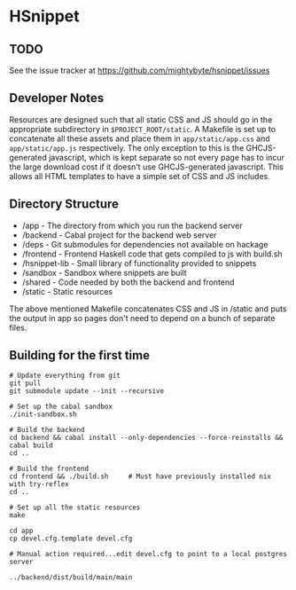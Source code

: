 # HSnippet

## TODO

See the issue tracker at https://github.com/mightybyte/hsnippet/issues

## Developer Notes

Resources are designed such that all static CSS and JS should go in the
appropriate subdirectory in `$PROJECT_ROOT/static`.  A Makefile is set up to
concatenate all these assets and place them in `app/static/app.css` and
`app/static/app.js` respectively.  The only exception to this is the
GHCJS-generated javascript, which is kept separate so not every page has to
incur the large download cost if it doesn't use GHCJS-generated javascript.
This allows all HTML templates to have a simple set of CSS and JS includes.

## Directory Structure

* /app          - The directory from which you run the backend server
* /backend      - Cabal project for the backend web server
* /deps         - Git submodules for dependencies not available on hackage
* /frontend     - Frontend Haskell code that gets compiled to js with build.sh
* /hsnippet-lib - Small library of functionality provided to snippets
* /sandbox      - Sandbox where snippets are built
* /shared       - Code needed by both the backend and frontend
* /static       - Static resources

The above mentioned Makefile concatenates CSS and JS in /static and puts the
output in app so pages don't need to depend on a bunch of separate files.

## Building for the first time

    # Update everything from git
    git pull
    git submodule update --init --recursive

    # Set up the cabal sandbox
    ./init-sandbox.sh

    # Build the backend
    cd backend && cabal install --only-dependencies --force-reinstalls && cabal build
    cd ..

    # Build the frontend
    cd frontend && ./build.sh     # Must have previously installed nix with try-reflex
    cd ..

    # Set up all the static resources
    make

    cd app
    cp devel.cfg.template devel.cfg

    # Manual action required...edit devel.cfg to point to a local postgres server

    ../backend/dist/build/main/main
